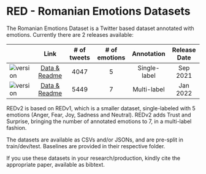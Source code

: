 
# RED - Romanian Emotions Datasets

The Romanian Emotions Dataset is a Twitter based dataset annotated with emotions. Currently there are 2 releases available:


|       	|      Link     	| # of tweets 	| # of emotions 	|  Annotation  	| Release Date 	|
|-------	|:-------------:	|:-------------:	|:-------------:	|:------------:	|:------------:	|
| ![version](https://img.shields.io/badge/RED-v1-red) | [Data & Readme](REDv1) 	| 4047 |       5       	| Single-label 	|  Sep 2021     	|
| ![version](https://img.shields.io/badge/RED-v2-red) | [Data & Readme](REDv2)  | 5449 |       7       	|  Multi-label 	|  Jan 2022 	|

REDv2 is based on REDv1, which is a smaller dataset, single-labeled with 5 emotions (Anger, Fear, Joy, Sadness and Neutral). REDv2 adds Trust and Surprise, bringing the number of annotated emotions to 7, in a multi-label fashion. 

The datasets are available as CSVs and/or JSONs, and are pre-split in train/dev/test. Baselines are provided in their respective folder. 

If you use these datasets in your research/production, kindly cite the appropriate paper, available as bibtext.
